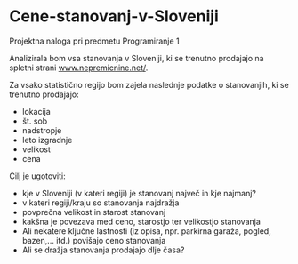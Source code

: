 # Cene-stanovanj-v-Sloveniji
Projektna naloga pri predmetu Programiranje 1

Analizirala bom vsa stanovanja v Sloveniji, ki se trenutno prodajajo na spletni strani www.nepremicnine.net/.

Za vsako statistično regijo bom zajela naslednje podatke o stanovanjih, ki se trenutno prodajajo:
- lokacija 
- št. sob
- nadstropje
- leto izgradnje
- velikost 
- cena

Cilj je ugotoviti:
- kje v Sloveniji (v kateri regiji) je stanovanj največ in kje najmanj?
- v kateri regiji/kraju so stanovanja najdražja
- povprečna velikost in starost stanovanj 
- kakšna je povezava med ceno, starostjo  ter velikostjo stanovanja
- Ali nekatere ključne lastnosti (iz opisa, npr. parkirna garaža, pogled, bazen,... itd.) povišajo ceno stanovanja
- Ali se dražja stanovanja prodajajo dlje časa?
